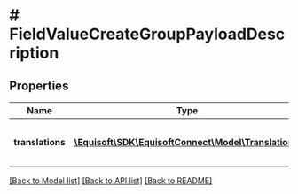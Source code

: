 # # FieldValueCreateGroupPayloadDescription

## Properties

Name | Type | Description | Notes
------------ | ------------- | ------------- | -------------
**translations** | [**\Equisoft\SDK\EquisoftConnect\Model\Translation[]**](Translation.md) | Value labels in available languages. |

[[Back to Model list]](../../README.md#models) [[Back to API list]](../../README.md#endpoints) [[Back to README]](../../README.md)

